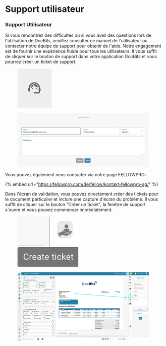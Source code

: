 # Support utilisateur

### Support Utilisateur <a href="#ikpwh4qbrq82" id="ikpwh4qbrq82"></a>

Si vous rencontrez des difficultés ou si vous avez des questions lors de l'utilisation de DocBits, veuillez consulter ce manuel de l'utilisateur ou contacter notre équipe de support pour obtenir de l'aide. Notre engagement est de fournir une expérience fluide pour tous les utilisateurs. Il vous suffit de cliquer sur le bouton de support dans votre application DocBits et vous pourrez créer un ticket de support.

<figure><img src="../.gitbook/assets/user-support1.png" alt=""><figcaption></figcaption></figure>

<figure><img src="../.gitbook/assets/user-support2.png" alt=""><figcaption></figcaption></figure>

Vous pouvez également nous contacter via notre page FELLOWPRO:

{% embed url="https://fellowpro.com/de/fellow/kontakt-fellowpro-ag/" %}

Dans l'écran de validation, vous pouvez directement créer des tickets pour le document particulier et inclure une capture d'écran du problème. Il vous suffit de cliquer sur le bouton "Créer un ticket", la fenêtre de support s'ouvre et vous pouvez commencer immédiatement.

<figure><img src="../.gitbook/assets/user-support3.png" alt=""><figcaption></figcaption></figure>

<figure><img src="../.gitbook/assets/user-support4.png" alt=""><figcaption></figcaption></figure>
